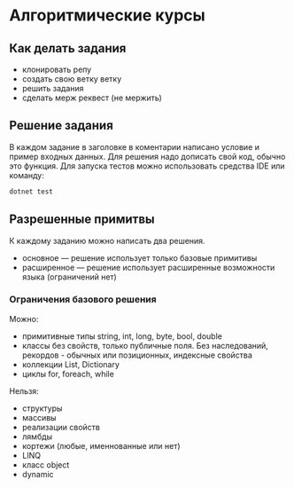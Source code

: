 # Алгоритмические курсы

## Как делать задания

- клонировать репу
- создать свою ветку ветку
- решить задания
- сделать мерж реквест (не мержить)

## Решение задания

В каждом задание в заголовке в коментарии написано условие и пример входных данных. Для решения надо дописать свой код,
обычно это функция. Для запуска тестов можно использовать средства IDE или команду:
```bash
dotnet test
```

## Разрешенные примитвы

К каждому заданию можно написать два решения.

- основное — решение использует только базовые примитивы
- расширенное — решение использует расширенные возможности языка (ограничений нет)

### Ограничения базового решения

Можно:
- примитивные типы string, int, long, byte, bool, double
- классы без свойств, только публичные поля. Без наследований, рекордов - обычных или позиционных, индексные свойства
- коллекции List, Dictionary
- циклы for, foreach, while

Нельзя:
- структуры
- массивы
- реализации свойств
- лямбды
- кортежи (любые, именнованные или нет)
- LINQ
- класс object
- dynamic
